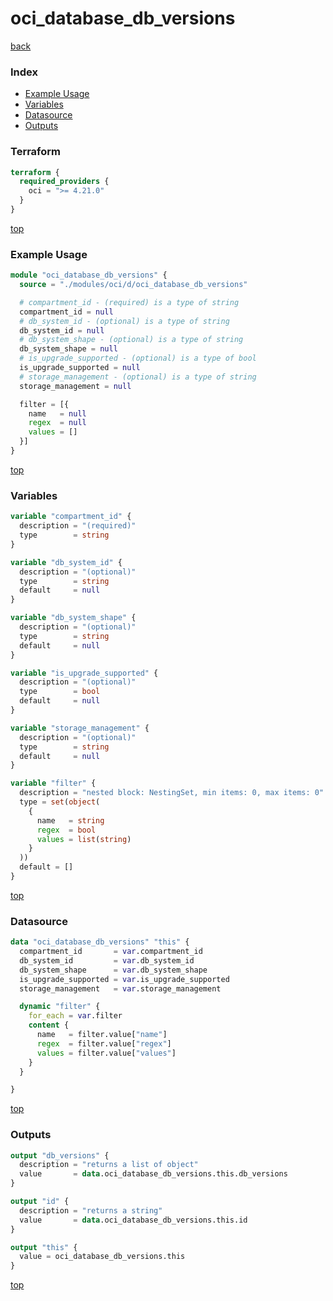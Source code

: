 # oci_database_db_versions

[back](../oci.md)

### Index

- [Example Usage](#example-usage)
- [Variables](#variables)
- [Datasource](#datasource)
- [Outputs](#outputs)

### Terraform

```terraform
terraform {
  required_providers {
    oci = ">= 4.21.0"
  }
}
```

[top](#index)

### Example Usage

```terraform
module "oci_database_db_versions" {
  source = "./modules/oci/d/oci_database_db_versions"

  # compartment_id - (required) is a type of string
  compartment_id = null
  # db_system_id - (optional) is a type of string
  db_system_id = null
  # db_system_shape - (optional) is a type of string
  db_system_shape = null
  # is_upgrade_supported - (optional) is a type of bool
  is_upgrade_supported = null
  # storage_management - (optional) is a type of string
  storage_management = null

  filter = [{
    name   = null
    regex  = null
    values = []
  }]
}
```

[top](#index)

### Variables

```terraform
variable "compartment_id" {
  description = "(required)"
  type        = string
}

variable "db_system_id" {
  description = "(optional)"
  type        = string
  default     = null
}

variable "db_system_shape" {
  description = "(optional)"
  type        = string
  default     = null
}

variable "is_upgrade_supported" {
  description = "(optional)"
  type        = bool
  default     = null
}

variable "storage_management" {
  description = "(optional)"
  type        = string
  default     = null
}

variable "filter" {
  description = "nested block: NestingSet, min items: 0, max items: 0"
  type = set(object(
    {
      name   = string
      regex  = bool
      values = list(string)
    }
  ))
  default = []
}
```

[top](#index)

### Datasource

```terraform
data "oci_database_db_versions" "this" {
  compartment_id       = var.compartment_id
  db_system_id         = var.db_system_id
  db_system_shape      = var.db_system_shape
  is_upgrade_supported = var.is_upgrade_supported
  storage_management   = var.storage_management

  dynamic "filter" {
    for_each = var.filter
    content {
      name   = filter.value["name"]
      regex  = filter.value["regex"]
      values = filter.value["values"]
    }
  }

}
```

[top](#index)

### Outputs

```terraform
output "db_versions" {
  description = "returns a list of object"
  value       = data.oci_database_db_versions.this.db_versions
}

output "id" {
  description = "returns a string"
  value       = data.oci_database_db_versions.this.id
}

output "this" {
  value = oci_database_db_versions.this
}
```

[top](#index)